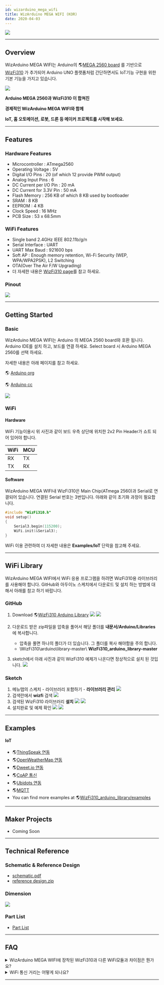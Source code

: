 ```yaml
---
id: wizarduino_mega_wifi
title: WizArduino MEGA WIFI (KOR)
date: 2020-04-03
---
```


![](/img/osh/wizarduino_mega_wifi/1st_1894_1.png)

-----

## Overview

WizArduino MEGA WIFI는 Arduino의 🌎[MEGA 2560 board](http://www.arduino.org/products/boards/arduino-mega-2560) 를 기반으로 [WizFi310](./../Modules/Wi-Fi-Module/WizFi310/WizFi310.md) 가 추가되어 Arduino UNO 플랫폼처럼 간단하면서도 IoT기능 구현을 위한 기본 기능을 가지고 있습니다.

![](/img/osh/wizarduino_mega_wifi/mega2560_wizfi310_1.png)

**Arduino MEGA 2560과 WizFi310 이 합쳐진**

**경제적인 WizArduino MEGA WIFI와 함께**

**IoT, 홈 오토메이션, 로봇, 드론 등 메이커 프로젝트를 시작해 보세요.**

-----

## Features

### Hardware Features

  - Microcontroller : ATmega2560
  - Operating Voltage : 5V
  - Digital I/O Pins : 20 (of which 12 provide PWM output)
  - Analog Input Pins : 6
  - DC Current per I/O Pin : 20 mA
  - DC Current for 3.3V Pin : 50 mA
  - Flash Memory : 256 KB of which 8 KB used by bootloader
  - SRAM : 8 KB
  - EEPROM : 4 KB
  - Clock Speed : 16 MHz
  - PCB Size : 53 x 68.5mm

### WiFi Features

  - Single band 2.4GHz IEEE 802.11b/g/n
  - Serial Interface : UART
  - UART Max Baud : 921600 bps
  - Soft AP : Enough memory retention, Wi-Fi Security (WEP,
    WPA/WPA2PSK), L2 Switching
  - OTA(Over The Air F/W Upgrading)
  - 더 자세한 내용은 [WizFi310 page](./../Modules/Wi-Fi-Module/WizFi310/WizFi310.md)를 참고 하세요.

### Pinout

![](/img/osh/wizarduino_mega_wifi/wizarduino_mega_wifi_o_ver1.0_pinout_170316.png)

-----
## Getting Started

### Basic

WizArduino MEGA WIFI는 Arduino 의 MEGA 2560 board와 호환 됩니다. Arduino IDE를 설치
하고, 보드를 연결 하세요. Select board 시 Arduino MEGA 2560를 선택 하세요.

자세한 내용은 아래 페이지를 참고 하세요.

🌎 [Arduino org](http://www.arduino.org/learning/tutorials/first-steps-with-arduino-ide) 

🌎 [Arduino cc](https://www.arduino.cc/en/Guide/HomePage)  

![](/img/osh/wizarduino_mega_wifi/wizarduino_mega_wifi_o_ver1.0_jumper_cap_170320.png)

### WiFi

#### Hardware

WiFi 기능이용시 위 사진과 같이 보드 우측 상단에 위치한 2x2 Pin Header가 쇼트 되어 있어야 합니다.

| WiFi | MCU |
| ---- | --- |
| RX   | TX  |
| TX   | RX  |

#### Software

WizArduino MEGA WIFI내 WizFi310은 Main Chip(ATmega 2560)과 Serial로 연결되어
있습니다. 연결된 Serial 번호는 3번입니다. 아래와 같이 초기화 과정이 필요합니다.

```cpp
#include "WizFi310.h"
void setup()
{
    Serial3.begin(115200);
    WiFi.init(&Serial3);
}
```

WiFi 이용 관련하여 더 자세한 내용은 **Examples/IoT** 단락을 참고해 주세요.

-----

## WiFi Library

WizArduino MEGA WIFI에서 WiFi 응용 프로그램을 하려면 WizFi310용 라이브러리를 사용해야 합니다.
GitHub와 아두이노 스케치에서 다운로드 및 설치 하는 방법에 대해서 아래를 참고 하기 바랍니다.

### GitHub

1.  Download 🌎[WizFi310 Arduino Library](https://github.com/Wiznet/WizFi310_arduino_library)
    ![](/img/osh/wizarduino_mega_wifi/github_1.png)
    ![](/img/osh/wizarduino_mega_wifi/github_2.png)

2.  다운로드 받은 zip파일을 압축을 풀어서 해당 폴더를 **내문서/Arduino/Libraries**에 복사합니다. 
      - 압축을 풀면 하나의 폴더가 더 있습니다. 그 폴더를 복사 해야함을 주의 합니다.
      - \WizFi310\arduino\library-master\ **WizFi310_arduino_library-master**

3.  sketch에서 아래 사진과 같이 WizFi310 예제가 나온다면 정상적으로 설치 된 것입니다.
    ![](/img/osh/wizarduino_mega_wifi/github3.png)

### Sketch

1.  메뉴탭의 스케치 - 라이브러리 포함하기 - **라이브러리 관리**
![](/img/osh/wizarduino_mega_wifi/wizfi310_library_manager1.png)
2.  검색란에서 **wizfi** 검색
![](/img/osh/wizarduino_mega_wifi/wizfi310_library_manager3.png)
3.  검색된 WizFi310 라이브러리 **설치**
![](/img/osh/wizarduino_mega_wifi/wizfi310_library_manager4.png)
![](/img/osh/wizarduino_mega_wifi/wizfi310_library_manager5.png)
4.  설치완료 및 예제 확인
![](/img/osh/wizarduino_mega_wifi/wizfi310_library_manager6.png)
![](/img/osh/wizarduino_mega_wifi/wizfi310_library_manager7.png)

-----

## Examples

#### IoT

  - 🌎[ThingSpeak 연동](http://wiznetian.com/article/wizarduino-wifi-thingspeak-%EC%97%B0%EB%8F%99%ED%95%98%EA%B3%A0-%EC%84%BC%EC%84%9C-%EA%B0%92%EC%9D%84-%EB%B3%B4%EB%82%B4%EA%B8%B0/)
  - 🌎[OpenWeatherMap 연동](http://wiznetian.com/article/wizarduino-wifi%EB%A1%9C-openweathermap-%EC%82%AC%EC%9D%B4%ED%8A%B8%EC%97%90%EC%84%9C-%EB%82%A0%EC%94%A8%EB%8D%B0%EC%9D%B4%ED%84%B0-%EA%B0%80%EC%A0%B8%EC%98%A4%EA%B8%B0/)
  - 🌎[Dweet.io 연동](http://wiznetian.com/article/wizarduino-wifi-cloud%ec%97%90-%ec%84%bc%ec%84%9c-%ec%a0%95%eb%b3%b4-%ec%a0%80%ec%9e%a5%ed%95%98%ea%b8%b0-dweet-io/)
  - 🌎[CoAP 통신](http://wiznetian.com/article/wizaruino-wifi-coap-%ed%86%b5%ec%8b%a0%ed%95%98%ea%b8%b0/)
  - 🌎[Ubidots 연동](http://wiznetian.com/article/wizarduino-wifi-ubidots-%ed%81%b4%eb%9d%bc%ec%9a%b0%eb%93%9c-%ec%97%b0%eb%8f%99/)
  - 🌎[MQTT](http://wiznetian.com/article/wizarduino-wifimqtt-%EC%82%AC%EC%9A%A9%ED%95%98%EA%B8%B0/)
  - You can find more examples at
    🌎[WizFi310\_arduino\_library/examples](https://github.com/Wiznet/WizFi310_arduino_library/tree/master/examples)

-----
## Maker Projects

  - Coming Soon

-----

## Technical Reference

### Schematic & Reference Design

  - <a href="/img/osh/wizarduino_mega_wifi/wizarduino_mega_wifi_o_ver1.0_sch_170314.pdf" target="_blank">schematic.pdf</a>
  - <a href="/img/osh/wizarduino_mega_wifi/wizarduino_mega_wifi_o_ver1.0_design_170314.zip" target="_blank">reference design.zip</a>

### Dimension

![](/img/osh/wizarduino_mega_wifi/wizarduino_mega_wifi_o_ver1.0_dimension_170315.png)

### Part List

  - <a href="/img/osh/wizarduino_mega_wifi/wizarduino_mega_wifi_ver1.0_pl_170320.pdf" target="_blank">Part List</a>  

-----

## FAQ

<details>
<summary>WizArduino MEGA WIFI에 장착된 WizFi310과 다른 WiFi모듈과 차이점은 뭔가요?</summary>
WizFi310 특징

요즘 Embedded WiFi 모듈이 많이 나와 있는데, 기술이 어느 정도 평준화 되어서 (일부 저가 WiFi 모듈을 제외하고는) 스펙이나 특징에서 특별한 차이점이 없습니다.

- UART 인터페이스로 AT Command를 이용하여 제어
- 802.11 bgn 지원
- WEP, WPA/WPA2, TKIP/AES 지원
- Soft AP mode 지원
- 스마트폰을 이용한 설정/제어 가능
- TCP/UDP, SSL, MQTT/MQTTS 및 멀티 소켓 지원
- WizFi310도 위의 스펙을 모두 지원하고 있습니다.

다만, 위즈네트에서 직접 개발된 제품이라 SKT Thingplug 및 KT IoTMaksers 같은 국내 통신사 IoT 플랫폼 연동을 지원하고 있다는 점이 장점이라 할 수 있을 것 같습니다.

위즈네트 아카데미에서는 (ThingPlug 접속 기능이 내장된) WizFi310을 사용하여 SKT Thingplug를 강의하고 있고, KT IoTMakers에는 (WiFi 모듈로서는 최초로) 공식 Compatible 제품으로 등록되었습니다.

- [강의 지원](http://wiznetacademy.com/index.php?module=lecture&act=dispLectureView&lecture_seq=2253&schedule_seq=3)
- [GIGA IoTMakers](https://iotmakers.kt.com/openp/index.html#/home)

SKT나 KT의 IoT 플랫폼에 WiFi로 접속하려는 분들에게는 특히나 좋은 선택이 될 듯 합니다.
</details>

<details>
<summary>WiFi 통신 거리는 어떻게 되나요?</summary>
내부적으로 테스트한 결과 WizFi310은 개활지에서 최대 160m 까지 통신 가능합니다. (단, 이경우 사용하는 공유기의 안테나에 따른 성능 차이는 있습니다.)
</details>

-----

